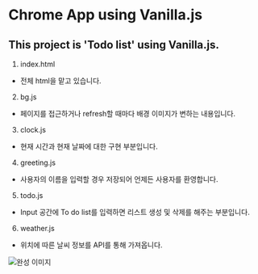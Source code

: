 # Chrome App using Vanilla.js
## This project is 'Todo list' using Vanilla.js.

1. index.html
* 전체 html을 맡고 있습니다. 

2. bg.js
* 페이지를 접근하거나 refresh할 때마다 배경 이미지가 변하는 내용입니다. 

3. clock.js
* 현재 시간과 현재 날짜에 대한 구현 부분입니다. 

4. greeting.js
* 사용자의 이름을 입력할 경우 저장되어 언제든 사용자를 환영합니다. 

5. todo.js
* Input 공간에 To do list를 입력하면 리스트 생성 및 삭제를 해주는 부분입니다. 

6. weather.js
 * 위치에 따른 날씨 정보를 API를 통해 가져옵니다. 


![완성 이미지](https://ifh.cc/g/oBUKiL.jpg)
